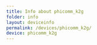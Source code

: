 ```yaml
---
title: Info about phicomm_k2g
folder: info
layout: deviceinfo
permalink: /devices/phicomm_k2g/
device: phicomm_k2g
---
```


